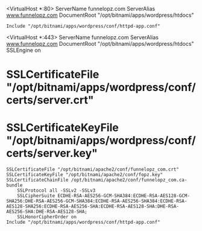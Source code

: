<VirtualHost *:80>
    ServerName funnelopz.com
    ServerAlias www.funnelopz.com
    DocumentRoot "/opt/bitnami/apps/wordpress/htdocs"
    
    Include "/opt/bitnami/apps/wordpress/conf/httpd-app.conf"
</VirtualHost>

<VirtualHost *:443>
    ServerName funnelopz.com
    ServerAlias www.funnelopz.com
    DocumentRoot "/opt/bitnami/apps/wordpress/htdocs"
    SSLEngine on
 #   SSLCertificateFile "/opt/bitnami/apps/wordpress/conf/certs/server.crt"
 #  SSLCertificateKeyFile "/opt/bitnami/apps/wordpress/conf/certs/server.key"
    SSLCertificateFile "/opt/bitnami/apache2/conf/funnelopz_com.crt"
    SSLCertificateKeyFile "/opt/bitnami/apache2/conf/fopz.key"
    SSLCertificateChainFile /opt/bitnami/apache2/conf/funnelopz_com.ca-bundle
        SSLProtocol all -SSLv2 -SSLv3
        SSLCipherSuite ECDHE-RSA-AES256-GCM-SHA384:ECDHE-RSA-AES128-GCM-SHA256:DHE-RSA-AES256-GCM-SHA384:ECDHE-RSA-AES256-SHA384:ECDHE-RSA-AES128-SHA256:ECDHE-RSA-AES256-SHA:ECDHE-RSA-AES128-SHA:DHE-RSA-AES256-SHA:DHE-RSA-AES128-SHA;
        SSLHonorCipherOrder on
    Include "/opt/bitnami/apps/wordpress/conf/httpd-app.conf"
</VirtualHost>
